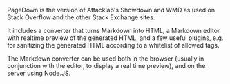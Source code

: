 PageDown is the version of Attacklab's Showdown and WMD as used on Stack Overflow and the other Stack Exchange sites.

It includes a converter that turns Markdown into HTML, a Markdown editor with realtime preview of the generated HTML, and a few useful plugins, e.g. for sanitizing the generated HTML according to a whitelist of allowed tags.

The Markdown converter can be used both in the browser (usually in conjunction with the editor, to display a real time preview), and on the server using Node.JS. 
